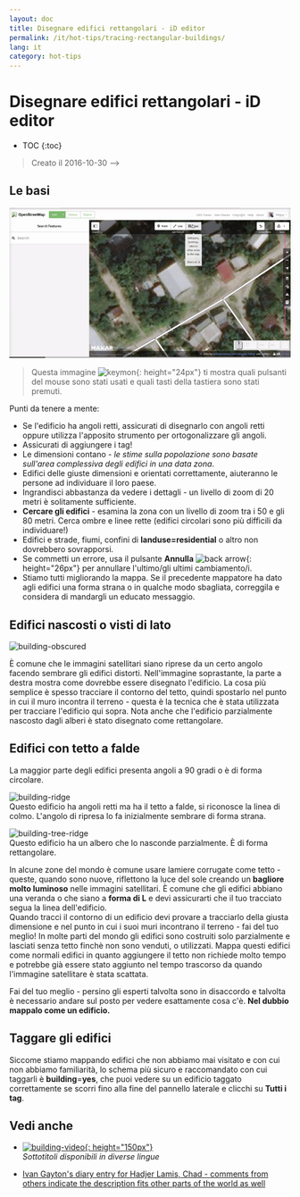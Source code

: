 ```yaml
---
layout: doc
title: Disegnare edifici rettangolari - iD editor
permalink: /it/hot-tips/tracing-rectangular-buildings/
lang: it
category: hot-tips
---
```


Disegnare edifici rettangolari - iD editor
============

- TOC
{:toc}

> Creato il 2016-10-30  -->  

Le basi
----------

![Rectangular building][]  

> Questa immagine ![keymon]{: height="24px"} ti mostra quali pulsanti del mouse sono stati usati e quali tasti della tastiera sono stati premuti.  

Punti da tenere a mente:  

- Se l'edificio ha angoli retti, assicurati di disegnarlo con angoli retti oppure utilizza l'apposito strumento per ortogonalizzare gli angoli.  
- Assicurati di aggiungere i tag!  
- Le dimensioni contano - *le stime sulla popolazione sono basate sull'area complessiva degli edifici in una data zona*.  
- Edifici delle giuste dimensioni e orientati correttamente, aiuteranno le persone ad individuare il loro paese.  
- Ingrandisci abbastanza da vedere i dettagli - un livello di zoom di 20 metri è solitamente sufficiente.  
- **Cercare gli edifici** - esamina la zona con un livello di zoom tra i 50 e gli 80 metri. Cerca ombre e linee rette (edifici circolari sono più difficili da individuare!)  
- Edifici e strade, fiumi, confini di **landuse=residential** o altro non dovrebbero sovrapporsi.  
- Se commetti un errore, usa il pulsante **Annulla** ![back arrow]{: height="26px"} per annullare l'ultimo/gli ultimi cambiamento/i.  
- Stiamo tutti migliorando la mappa. Se il precedente mappatore ha dato agli edifici una forma strana o in qualche modo sbagliata, correggila e considera di mandargli un educato messaggio.  

Edifici nascosti o visti di lato  
--------------------------------------

![building-obscured][]  

È comune che le immagini satellitari siano riprese da un certo angolo facendo sembrare gli edifici distorti. Nell'immagine soprastante, la parte a destra mostra come dovrebbe essere disegnato l'edificio. La cosa più semplice è spesso tracciare il contorno del tetto, quindi spostarlo nel punto in cui il muro incontra il terreno - questa è la tecnica che è stata utilizzata per tracciare l'edificio qui sopra. Nota anche che l'edificio parzialmente nascosto dagli alberi è stato disegnato come rettangolare. 

Edifici con tetto a falde
----------------------------
 
La maggior parte degli edifici presenta angoli a 90 gradi o è di forma circolare.  

![building-ridge][]  
Questo edificio ha angoli retti ma ha il tetto a falde, si riconosce la linea di colmo. L'angolo di ripresa lo fa inizialmente sembrare di forma strana.  

![building-tree-ridge][]  
Questo edificio ha un albero che lo nasconde parzialmente. È di forma rettangolare.  

In alcune zone del mondo è comune usare lamiere corrugate come tetto - queste, quando sono nuove, riflettono la luce del sole creando un **bagliore molto luminoso** nelle immagini satellitari. È comune che gli edifici abbiano una veranda o che siano a **forma di L** e devi assicurarti che il tuo tracciato segua la linea dell'edificio.  
Quando tracci il contorno di un edificio devi provare a tracciarlo della giusta dimensione e nel punto in cui i suoi muri incontrano il terreno - fai del tuo meglio! In molte parti del mondo gli edifici sono costruiti solo parzialmente e lasciati senza tetto finchè non sono venduti, o utilizzati. Mappa questi edifici come normali edifici in quanto aggiungere il tetto non richiede molto tempo e potrebbe già essere stato aggiunto nel tempo trascorso da quando l'immagine satellitare è stata scattata.  

Fai del tuo meglio - persino gli esperti talvolta sono in disaccordo e talvolta è necessario andare sul posto per vedere esattamente cosa c'è. **Nel dubbio mappalo come un edificio.**  

Taggare gli edifici
-------------

Siccome stiamo mappando edifici che non abbiamo mai visitato e con cui non abbiamo familiarità, lo schema più sicuro e raccomandato con cui taggarli è **building**=**yes**, che puoi vedere su un edificio taggato correttamente se scorri fino alla fine del pannello laterale e clicchi su **Tutti i tag**.

Vedi anche  
---------

- [![building-video]{: height="150px"}](https://www.youtube.com/watch?v=VPJz-AucqF4&index=7&list=PLb9506_-6FMHZ3nwn9heri3xjQKrSq1hN "Humanitarian OpenStreetMap Team Tutorial Videos - Adding a Building to OpenStreetMap")  
*Sottotitoli disponibili in diverse lingue*  

- [Ivan Gayton's diary entry for Hadjer Lamis, Chad - comments from others indicate the description fits other parts of the world as well](https://www.openstreetmap.org/user/IvanGayton/diary/38612)



[Rectangular building]: /images/hot-tips/rectangular_building.gif "Tracciare un edificio rettangolare, sistemare gli angoli, e aggiungere i tag."
[keymon]:/images/hot-tips/keymon.png
[building-ridge]: /images/hot-tips/building-ridge.png
[back arrow]: /images/beginner/back-arrow.png
[building-tree-ridge]: /images/hot-tips/building-tree-ridge.png
[building-obscured]: /images/hot-tips/buildings-obscured-traced-1.png "Prima & dopo - tracciare un edificio visto da un angolo"
[building-video]: /images/hot-tips/building-video.png "Video tutorial Humanitarian OpenStreetMap Team - Aggiungere un edificio a OpenStreetMap"